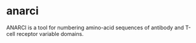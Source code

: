 # anarci
ANARCI is a tool for numbering amino-acid sequences of antibody and T-cell receptor variable domains.
